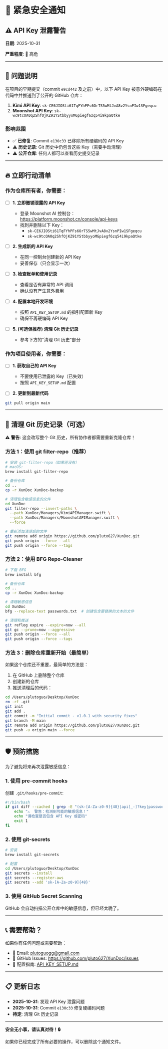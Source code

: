 # 🚨 紧急安全通知

## ⚠️ API Key 泄露警告

**日期**: 2025-10-31

**严重程度**: 🔴 高危

---

## 📢 问题说明

在项目的早期提交（commit `e9cd442` 及之前）中，以下 API Key 被意外硬编码在代码中并推送到了公开的 GitHub 仓库：

1. **Kimi API Key**: `sk-CE6JIOSti61TqFYhPFs6OrTS5wMtJvA8v2YsnPIw1SFgeqcu`
2. **Moonshot API Key**: `sk-wc9tcOA0q2ShfOjKZ91YStbbyyoMGpiegf6zq54i9kpaQtke`

### 影响范围

- ✅ **已修复**: Commit `e130c33` 已移除所有硬编码的 API Key
- ⚠️ **历史记录**: Git 历史中仍包含这些 Key（需要手动清理）
- ⚠️ **公开仓库**: 任何人都可以查看历史提交记录

---

## 🔥 立即行动清单

### 作为仓库所有者，你需要：

- [ ] **1. 立即撤销泄露的 API Key**
  - 登录 Moonshot AI 控制台：https://platform.moonshot.cn/console/api-keys
  - 找到并删除以下 Key：
    - `sk-CE6JIOSti61TqFYhPFs6OrTS5wMtJvA8v2YsnPIw1SFgeqcu`
    - `sk-wc9tcOA0q2ShfOjKZ91YStbbyyoMGpiegf6zq54i9kpaQtke`

- [ ] **2. 生成新的 API Key**
  - 在同一控制台创建新的 API Key
  - 妥善保存（只会显示一次）

- [ ] **3. 检查账单和使用记录**
  - 查看是否有异常的 API 调用
  - 确认没有产生意外费用

- [ ] **4. 配置本地开发环境**
  - 按照 `API_KEY_SETUP.md` 的指引配置新 Key
  - 确保不再硬编码 API Key

- [ ] **5. (可选但推荐) 清理 Git 历史记录**
  - 参考下方的"清理 Git 历史"部分

### 作为项目使用者，你需要：

- [ ] **1. 获取自己的 API Key**
  - 不要使用已泄露的 Key（已失效）
  - 按照 `API_KEY_SETUP.md` 配置

- [ ] **2. 更新到最新代码**
```bash
git pull origin main
```

---

## 🧹 清理 Git 历史记录（可选）

⚠️ **警告**: 这会改写整个 Git 历史，所有协作者都需要重新克隆仓库！

### 方法 1：使用 git filter-repo（推荐）

```bash
# 安装 git-filter-repo（如果还没有）
# macOS:
brew install git-filter-repo

# 备份仓库
cd ..
cp -r XunDoc XunDoc-backup

# 清理包含敏感信息的文件
cd XunDoc
git filter-repo --invert-paths \
  --path XunDoc/Managers/KimiAPIManager.swift \
  --path XunDoc/Managers/MoonshotAPIManager.swift \
  --force

# 重新添加清理后的文件
git remote add origin https://github.com/pluto627/XunDoc.git
git push origin --force --all
git push origin --force --tags
```

### 方法 2：使用 BFG Repo-Cleaner

```bash
# 下载 BFG
brew install bfg

# 备份仓库
cd ..
cp -r XunDoc XunDoc-backup

# 清理敏感信息
cd XunDoc
bfg --replace-text passwords.txt  # 创建包含要替换的文本的文件

# 清理和推送
git reflog expire --expire=now --all
git gc --prune=now --aggressive
git push origin --force --all
git push origin --force --tags
```

### 方法 3：删除仓库重新开始（最简单）

如果这个仓库还不重要，最简单的方法是：

1. 在 GitHub 上删除整个仓库
2. 创建新的仓库
3. 推送清理后的代码：

```bash
cd /Users/plutoguo/Desktop/XunDoc
rm -rf .git
git init
git add .
git commit -m "Initial commit - v1.0.1 with security fixes"
git branch -M main
git remote add origin https://github.com/pluto627/XunDoc.git
git push -u origin main --force
```

---

## 🛡️ 预防措施

为了避免将来再次泄露敏感信息：

### 1. 使用 pre-commit hooks

创建 `.git/hooks/pre-commit`:

```bash
#!/bin/bash
if git diff --cached | grep -E "(sk-[A-Za-z0-9]{48}|api[_-]?key|password|secret)"; then
    echo "⚠️  警告：检测到可能的敏感信息！"
    echo "请检查是否包含 API Key 或密码"
    exit 1
fi
```

### 2. 使用 git-secrets

```bash
# 安装
brew install git-secrets

# 配置
cd /Users/plutoguo/Desktop/XunDoc
git secrets --install
git secrets --register-aws
git secrets --add 'sk-[A-Za-z0-9]{48}'
```

### 3. 使用 GitHub Secret Scanning

GitHub 会自动扫描公开仓库中的敏感信息，但已经太晚了。

---

## 📞 需要帮助？

如果你有任何问题或需要帮助：

- 📧 Email: plutoguogg@gmail.com
- 🔗 GitHub Issues: https://github.com/pluto627/XunDoc/issues
- 📖 配置指南: [API_KEY_SETUP.md](API_KEY_SETUP.md)

---

## 📋 更新日志

- **2025-10-31**: 发现 API Key 泄露问题
- **2025-10-31**: Commit `e130c33` 修复硬编码问题
- **待定**: 清理 Git 历史记录

---

**安全无小事，请认真对待！🔒**

如果你已经完成了所有必要的操作，可以删除这个通知文件。

